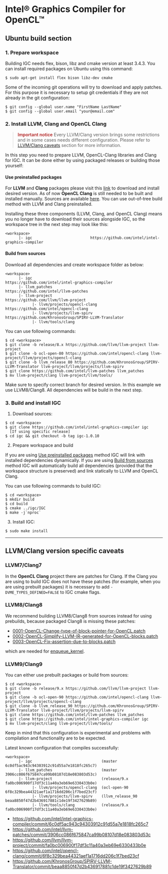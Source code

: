 # Intel® Graphics Compiler for OpenCL™

## Ubuntu build section

### 1. Prepare workspace

Building IGC needs flex, bison, libz and cmake version at least 3.4.3. You can install required packages on Ubuntu using this command:

```shell
$ sudo apt-get install flex bison libz-dev cmake
```

Some of the incoming git operations will try to download and apply patches. For this purpose it is necessary to setup git credentials if they are not already in the git configuration:
```shell
$ git config --global user.name "FirstName LastName"
$ git config --global user.email "your@email.com"
```

### 2. Install LLVM, Clang and OpenCL Clang

> <span style="color: firebrick; font-weight: 600;">Important notice</span>
Every LLVM/Clang version brings some restrictions and in some cases needs different configuration. Please refer to [LLVM/Clang caveats](#LLVM/Clang-version-specific-caveats) section for more information.

In this step you need to prepare LLVM, OpenCL-Clang libraries and Clang for IGC.
It can be done either by using packaged releases or building those yourself:

#### Use preinstalled packages

For **LLVM** and **Clang** packages please visit this [link](https://apt.llvm.org/) to download and install desired version.
As of now **OpenCL Clang** is still needed to be built and installed manually. Sources are available [here](https://github.com/intel/opencl-clang). You can use out-of-tree build method with LLVM and Clang preinstalled.

Installing these three components (LLVM, Clang, and OpenCL Clang) means you no longer have to download their sources alongside IGC, so the workspace tree in the next step may look like this:
```
<workspace>
      |- igc                          https://github.com/intel/intel-graphics-compiler
```

#### Build from sources

Download all dependencies and create workspace folder as below:
```
<workspace>
      |- igc                               https://github.com/intel/intel-graphics-compiler
      |- llvm_patches                      https://github.com/intel/llvm-patches
      |- llvm-project                      https://github.com/llvm/llvm-project
            |- llvm/projects/opencl-clang  https://github.com/intel/opencl-clang
            |- llvm/projects/llvm-spirv    https://github.com/KhronosGroup/SPIRV-LLVM-Translator
            |- llvm/tools/clang            
```

You can use following commands:
```shell
$ cd <workspace>
$ git clone -b release/8.x https://github.com/llvm/llvm-project llvm-project
$ git clone -b ocl-open-80 https://github.com/intel/opencl-clang llvm-project/llvm/projects/opencl-clang
$ git clone -b llvm_release_80 https://github.com/KhronosGroup/SPIRV-LLVM-Translator llvm-project/llvm/projects/llvm-spirv
$ git clone https://github.com/intel/llvm-patches llvm_patches
$ mv llvm-project/clang llvm-project/llvm/tools/
```

Make sure to specify correct branch for desired version. In this example we use LLVM8/Clang8.
All dependencies will be build in the next step.

### 3. Build and install IGC

1. Download sources:
```shell
$ cd <workspace>
$ git clone https://github.com/intel/intel-graphics-compiler igc
  [If using specific release]
$ cd igc && git checkout -b tag igc-1.0.10
```

2. Prepare workspace and build

If you are using [Use preinstalled packages](#use-preinstalled-packages) method IGC will link with installed dependencies dynamically.
If you are using [Build from sources](#build-from-sources) method IGC will automatically build all dependencies (provided that the workspace structure is preserved) and link statically to LLVM and OpenCL Clang.

You can use following commands to build IGC:

```shell
$ cd <workspace>
$ mkdir build
$ cd build
$ cmake ../igc/IGC
$ make -j`nproc`
```

3. Install IGC:
```shell
$ sudo make install
```

***

## LLVM/Clang version specific caveats

### LLVM7/Clang7

In the **OpenCL Clang** project there are patches for Clang.
If the Clang you are using to build IGC does not have these patches (for example, when you are using prebuilt packages) it is necessary to add ```-DVME_TYPES_DEFINED=FALSE``` to IGC cmake flags.

### LLVM8/Clang8

We recommend building LLVM8/Clang8 from sources instead for using prebuilds, because packaged Clang8 is missing these patches:
* [0001-OpenCL-Change-type-of-block-pointer-for-OpenCL.patch](https://github.com/intel/opencl-clang/blob/ocl-open-80/patches/clang/0001-OpenCL-Change-type-of-block-pointer-for-OpenCL.patch)
* [0002-OpenCL-Simplify-LLVM-IR-generated-for-OpenCL-blocks.patch](https://github.com/intel/opencl-clang/blob/ocl-open-80/patches/clang/0002-OpenCL-Simplify-LLVM-IR-generated-for-OpenCL-blocks.patch)
* [0003-OpenCL-Fix-assertion-due-to-blocks.patch](https://github.com/intel/opencl-clang/blob/ocl-open-80/patches/clang/0003-OpenCL-Fix-assertion-due-to-blocks.patch)

which are needed for [enqueue_kernel](https://www.khronos.org/registry/OpenCL/sdk/2.0/docs/man/xhtml/enqueue_kernel.html).

### LLVM9/Clang9

You can either use prebuilt packages or build from sources:
```shell
$ cd <workspace>
$ git clone -b release/9.x https://github.com/llvm/llvm-project llvm-project
$ git clone -b ocl-open-90 https://github.com/intel/opencl-clang llvm-project/llvm/projects/opencl-clang
$ git clone -b llvm_release_90 https://github.com/KhronosGroup/SPIRV-LLVM-Translator llvm-project/llvm/projects/llvm-spirv
$ git clone https://github.com/intel/llvm-patches llvm_patches
$ git clone https://github.com/intel/intel-graphics-compiler igc
$ mv llvm-project/clang llvm-project/llvm/tools/
```

Keep in mind that this configuration is experimental and problems with compilation and functionality are to be expected.

Latest known configuration that compiles successfully:

```
<workspace>
      |- igc                               (master 6c0df5ac943c94303912c91d55a7e1818fc265c7)
      |- llvm_patches                      (master 3906cc086f675847ca99b08107d18e083803d53c)
      |- llvm-project                      (release/9.x fa0bc006900f17df3c11a40a3eb69e6330433b0e)
            |- llvm/projects/opencl-clang  (ocl-open-90 6f8c329bea44321aef1a1716dd206c1f7bed23cf)
            |- llvm/projects/llvm-spirv    (llvm_release_90 beaa8850f47d2b436917881c1de19f3427629b89)
            |- llvm/tools/clang            (release/9.x fa0bc006900f17df3c11a40a3eb69e6330433b0e)
```

- https://github.com/intel/intel-graphics-compiler/commit/6c0df5ac943c94303912c91d55a7e1818fc265c7
- https://github.com/intel/llvm-patches/commit/3906cc086f675847ca99b08107d18e083803d53c
- https://github.com/llvm/llvm-project/commit/fa0bc006900f17df3c11a40a3eb69e6330433b0e
- https://github.com/intel/opencl-clang/commit/6f8c329bea44321aef1a1716dd206c1f7bed23cf
- https://github.com/KhronosGroup/SPIRV-LLVM-Translator/commit/beaa8850f47d2b436917881c1de19f3427629b89